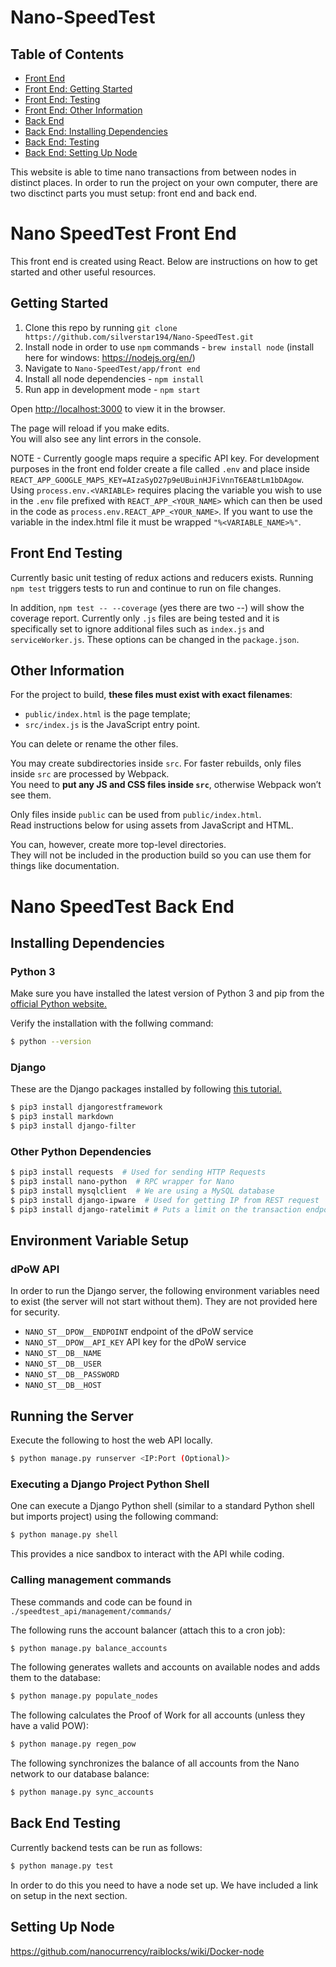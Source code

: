 # Nano-SpeedTest

## Table of Contents 
- [Front End](#nano-speedtest-front-end)
- [Front End: Getting Started](#getting-started)
- [Front End: Testing](#front-end-testing)
- [Front End: Other Information](#other-information)
- [Back End](#nano-speedtest-back-end)
- [Back End: Installing Dependencies](#installing-dependencies) 
- [Back End: Testing](#back-end-testing)
- [Back End: Setting Up Node](#setting-up-node)

This website is able to time nano transactions from between nodes in distinct places. In order to run the project on your own computer, there are two disctinct parts you must setup: front end and back end.

# Nano SpeedTest Front End
This front end is created using React. Below are instructions on how to get started and other useful resources.

## Getting Started
1. Clone this repo by running `git clone https://github.com/silverstar194/Nano-SpeedTest.git`
2. Install node in order to use `npm` commands - `brew install node` (install here for windows: https://nodejs.org/en/)
3. Navigate to `Nano-SpeedTest/app/front end`
4. Install all node dependencies - `npm install`
5. Run app in development mode - `npm start`

Open [http://localhost:3000](http://localhost:3000) to view it in the browser.

The page will reload if you make edits.<br>
You will also see any lint errors in the console.

NOTE - Currently google maps require a specific API key. For development purposes in the front end folder create a file called `.env` and place inside `REACT_APP_GOOGLE_MAPS_KEY=AIzaSyD27p9eUBuinHJFiVnnT6EA8tLm1bDAgow`. Using `process.env.<VARIABLE>` requires placing the variable you wish to use in the `.env` file prefixed with `REACT_APP_<YOUR_NAME>` which can then be used in the code as `process.env.REACT_APP_<YOUR_NAME>`. If you want to use the variable in the index.html file it must be wrapped `"%<VARIABLE_NAME>%"`.

## Front End Testing
Currently basic unit testing of redux actions and reducers exists. Running `npm test` triggers tests to run and continue to run on file changes.

In addition, `npm test -- --coverage` (yes there are two --) will show the coverage report. Currently only `.js` files are being tested and it is specifically set to ignore additional files such as `index.js` and `serviceWorker.js`. These options can be changed in the `package.json`.

## Other Information
For the project to build, **these files must exist with exact filenames**:

- `public/index.html` is the page template;
- `src/index.js` is the JavaScript entry point.

You can delete or rename the other files.

You may create subdirectories inside `src`. For faster rebuilds, only files inside `src` are processed by Webpack.<br>
You need to **put any JS and CSS files inside `src`**, otherwise Webpack won’t see them.

Only files inside `public` can be used from `public/index.html`.<br>
Read instructions below for using assets from JavaScript and HTML.

You can, however, create more top-level directories.<br>
They will not be included in the production build so you can use them for things like documentation.

# Nano SpeedTest Back End

## Installing Dependencies

### Python 3

Make sure you have installed the latest version of Python 3 and pip from the [official Python website.](https://www.python.org/)

Verify the installation with the follwing command:

```sh
$ python --version
```

### Django

These are the Django packages installed by following [this tutorial.](https://www.django-rest-framework.org/#tutorial)

```sh
$ pip3 install djangorestframework
$ pip3 install markdown
$ pip3 install django-filter
```

### Other Python Dependencies

```sh
$ pip3 install requests  # Used for sending HTTP Requests
$ pip3 install nano-python  # RPC wrapper for Nano
$ pip3 install mysqlclient  # We are using a MySQL database
$ pip3 install django-ipware  # Used for getting IP from REST request
$ pip3 install django-ratelimit # Puts a limit on the transaction endpoints to prevent spamming
```

## Environment Variable Setup

### dPoW API

In order to run the Django server, the following environment variables need to exist (the server will not start without them). They are not provided here for security.

* `NANO_ST__DPOW__ENDPOINT` endpoint of the dPoW service
* `NANO_ST__DPOW__API_KEY` API key for the dPoW service
* `NANO_ST__DB__NAME`
* `NANO_ST__DB__USER`
* `NANO_ST__DB__PASSWORD`
* `NANO_ST__DB__HOST`

## Running the Server

Execute the following to host the web API locally.

```sh
$ python manage.py runserver <IP:Port (Optional)>
```

### Executing a Django Project Python Shell

One can execute a Django Python shell (similar to a standard Python shell but imports project) using the following command:

```sh
$ python manage.py shell
```

This provides a nice sandbox to interact with the API while coding.

### Calling management commands

These commands and code can be found in `./speedtest_api/management/commands/`

The following runs the account balancer (attach this to a cron job):
```sh
$ python manage.py balance_accounts
```

The following generates wallets and accounts on available nodes and adds them to the database:
```sh
$ python manage.py populate_nodes
```

The following calculates the Proof of Work for all accounts (unless they have a valid POW):
```sh
$ python manage.py regen_pow
```

The following synchronizes the balance of all accounts from the Nano network to our database balance:
```sh
$ python manage.py sync_accounts
```

## Back End Testing
Currently backend tests can be run as follows:
```sh
$ python manage.py test
```
In order to do this you need to have a node set up. We have included a link on setup in the next section.

## Setting Up Node
https://github.com/nanocurrency/raiblocks/wiki/Docker-node


